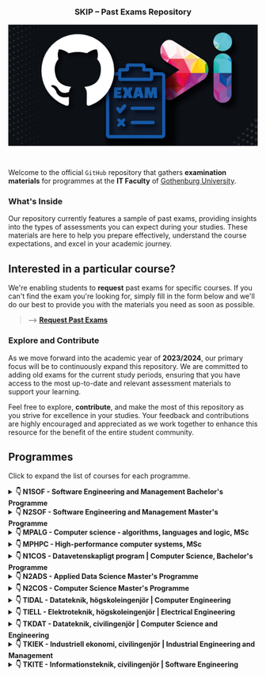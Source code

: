 <h3 align="center">SKIP – Past Exams Repository</h3>
<p align="center">
  <img align="center" src="docs/assets/skip-past-exams-poster.png"/>
</p><br>

Welcome to the official `GitHub` repository that gathers **examination
materials** for programmes at the **IT Faculty** of [Gothenburg
University](https://www.gu.se/).

### What's Inside

Our repository currently features a sample of past exams, providing insights
into the types of assessments you can expect during your studies. These
materials are here to help you prepare effectively, understand the course
expectations, and excel in your academic journey.

## Interested in a particular course?

We're enabling students to **request** past exams for specific courses. If you
can't find the exam you're looking for, simply fill in the form below and we'll
do our best to provide you with the materials you need as soon as possible.
> --> [**Request Past Exams**](https://tinyurl.com/skip-request-exams-cse)

### Explore and Contribute

As we move forward into the academic year of **2023/2024**, our primary focus
will be to continuously expand this repository. We are committed to adding old
exams for the current study periods, ensuring that you have access to the most
up-to-date and relevant assessment materials to support your learning.

Feel free to explore, **contribute**, and make the most of this repository as
you strive for excellence in your studies. Your feedback and contributions are
highly encouraged and appreciated as we work together to enhance this resource
for the benefit of the entire student community.

## Programmes

Click to expand the list of courses for each programme.


<details>
<summary><b>&#x1F447; N1SOF - Software Engineering and Management Bachelor's Programme</b></summary>

### Term 1

- [DIT043 - Object-Oriented Programming](./exams/DIT043) 5 exams.
- [DIT023 - Mathematical Foundations for Software Engineering](./exams/DIT023) 9 exams.
- [DIT046 - Requirements and User Experience](./exams/DIT046) 5 exams.

***

### Term 2

- [DIT033 - Data Management](./exams/DIT033) 9 exams.
- [DIT182 - Data Structures and Algorithms](./exams/DIT182) 24 exams.
- [DIT185 - Software Analysis and Design](./exams/DIT185) 3 exams.

***

### Term 3

- [DIT345 - Fundamentals of Software Architecture](./exams/DIT345) 5 exams.
- [DIT342 - Web Development](./exams/DIT342) 10 exams.
- [DIT348 - Software Development Methodologies](./exams/DIT348) 10 exams.

***

### Term 4

- [DIT633 - Development of Embedded and Real-Time Systems](./exams/DIT633) 9 exams.
- [DIT636 - Software Quality and Testing](./exams/DIT636) 6 exams.

***

### Term 5

- [DIT822 - Software engineering for AI systems](./exams/DIT822) 5 exams.

***

### Term 6

- [DIT822 - Software engineering for AI systems](./exams/DIT822) 5 exams.

***

</details>

<details>
<summary><b>&#x1F447; N2SOF - Software Engineering and Management Master's Programme</b></summary>

### 

- [DIT431 - High Performance Parallel Programming](./exams/DIT431) 1 exams.

***

</details>

<details>
<summary><b>&#x1F447; MPALG - Computer science - algorithms, languages and logic, MSc</b></summary>

### 

- [TIN093 - Algorithms](./exams/TIN093) 2 exams.
- [DAT105 - Computer architecture](./exams/DAT105) 2 exams.
- [DAT060 - Logic in computer science](./exams/DAT060) 2 exams.

***

</details>

<details>
<summary><b>&#x1F447; MPHPC - High-performance computer systems, MSc</b></summary>

### 

- [TDA384 - Principles of Concurrent Programming](./exams/TDA384) 2 exams.
- [EDA387 - Computer networks](./exams/EDA387) 2 exams.
- [DAT400 - High-performance parallel programming](./exams/DAT400) 1 exams.
- [DAT246 - Empirical software engineering](./exams/DAT246) 2 exams.
- [DAT105 - Computer architecture](./exams/DAT105) 2 exams.

***

</details>

<details>
<summary><b>&#x1F447; N1COS - Datavetenskapligt program | Computer Science, Bachelor's Programme</b></summary>

### 

- [DIT342 - Web Development](./exams/DIT342) 10 exams.
- [DIT348 - Software Development Methodologies](./exams/DIT348) 10 exams.
- [DIT185 - Software Analysis and Design](./exams/DIT185) 3 exams.
- [DIT401 - Operating Systems](./exams/DIT401) 1 exams.
- [DIT093 - Algorithms](./exams/DIT093) 1 exams.
- [DIT440 - Introduction to Functional Programming](./exams/DIT440) 2 exams.
- [DIT792 - Grundläggande datorteknik](./exams/DIT792) 1 exams.
- [DIT962 - Datastrukturer | Data Structures](./exams/DIT962) 2 exams.
- [DIT980 - Diskret matematik för Datavetare](./exams/DIT980) 1 exams.
- [DIT984 - Diskret matematik för Datavetare](./exams/DIT984) 1 exams.

***

</details>

<details>
<summary><b>&#x1F447; N2ADS - Applied Data Science Master's Programme</b></summary>

### 

- [DIT822 - Software engineering for AI systems](./exams/DIT822) 5 exams.
- [DIT046 - Requirements and User Experience](./exams/DIT046) 5 exams.
- [DIT401 - Operating Systems](./exams/DIT401) 1 exams.
- [DIT431 - High Performance Parallel Programming](./exams/DIT431) 1 exams.
- [DIT182 - Data Structures and Algorithms](./exams/DIT182) 24 exams.
- [DIT033 - Data Management](./exams/DIT033) 9 exams.
- [DIT093 - Algorithms](./exams/DIT093) 1 exams.
- [DIT852 - Introduction to Data Science](./exams/DIT852) 2 exams.

***

</details>

<details>
<summary><b>&#x1F447; N2COS - Computer Science Master's Programme</b></summary>

### 

- [DIT401 - Operating Systems](./exams/DIT401) 1 exams.
- [DIT431 - High Performance Parallel Programming](./exams/DIT431) 1 exams.
- [DIT093 - Algorithms](./exams/DIT093) 1 exams.
- [DIT670 - Computer Networks](./exams/DIT670) 1 exams.

***

</details>

<details>
<summary><b>&#x1F447; TIDAL - Datateknik, högskoleingenjör | Computer Engineering</b></summary>

### Year 2 - AUTUMN TERM - Study period 1 (compulsory)

- [DAT050 - Objektorienterad programmering | Object oriented programming](./exams/DAT050) 2 exams.

***

### 

- [TDA384 - Principles of Concurrent Programming](./exams/TDA384) 2 exams.
- [EDA387 - Computer networks](./exams/EDA387) 2 exams.
- [EDA093 - Operating systems](./exams/EDA093) 1 exams.

***

</details>

<details>
<summary><b>&#x1F447; TIELL - Elektroteknik, högskoleingenjör | Electrical Engineering</b></summary>

### 

- [EDA093 - Operating systems](./exams/EDA093) 1 exams.

***

</details>

<details>
<summary><b>&#x1F447; TKDAT - Datateknik, civilingenjör | Computer Science and Engineering</b></summary>

### 

- [TDA555 - Introduction to functional programming](./exams/TDA555) 2 exams.
- [TDA384 - Principles of Concurrent Programming](./exams/TDA384) 2 exams.
- [EDA452 - Grundläggande datorteknik | Introduction to computer engineering](./exams/EDA452) 1 exams.

***

</details>

<details>
<summary><b>&#x1F447; TKIEK - Industriell ekonomi, civilingenjör | Industrial Engineering and Management</b></summary>

### 

- [DAT555 - Programmeringsteknik i Python | Programming in Python](./exams/DAT555) 2 exams.

***

</details>

<details>
<summary><b>&#x1F447; TKITE - Informationsteknik, civilingenjör | Software Engineering</b></summary>

### 

- [TDA548 - Grundläggande programvaruutveckling | Introductory software development](./exams/TDA548) 2 exams.
- [TDA384 - Principles of Concurrent Programming](./exams/TDA384) 2 exams.

***

</details>
